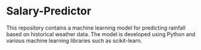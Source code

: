 # Salary-Predictor
This repository contains a machine learning model for predicting rainfall based on historical weather data. The model is developed using Python and various machine learning libraries such as scikit-learn.
